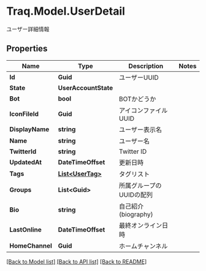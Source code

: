 # Traq.Model.UserDetail
ユーザー詳細情報

## Properties

Name | Type | Description | Notes
------------ | ------------- | ------------- | -------------
**Id** | **Guid** | ユーザーUUID | 
**State** | **UserAccountState** |  | 
**Bot** | **bool** | BOTかどうか | 
**IconFileId** | **Guid** | アイコンファイルUUID | 
**DisplayName** | **string** | ユーザー表示名 | 
**Name** | **string** | ユーザー名 | 
**TwitterId** | **string** | Twitter ID | 
**UpdatedAt** | **DateTimeOffset** | 更新日時 | 
**Tags** | [**List&lt;UserTag&gt;**](UserTag.md) | タグリスト | 
**Groups** | **List&lt;Guid&gt;** | 所属グループのUUIDの配列 | 
**Bio** | **string** | 自己紹介(biography) | 
**LastOnline** | **DateTimeOffset** | 最終オンライン日時 | 
**HomeChannel** | **Guid** | ホームチャンネル | 

[[Back to Model list]](../../README.md#documentation-for-models) [[Back to API list]](../../README.md#documentation-for-api-endpoints) [[Back to README]](../../README.md)

